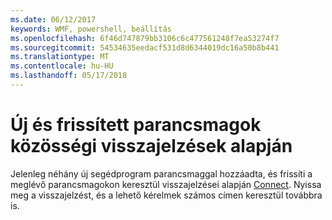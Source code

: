 ```yaml
---
ms.date: 06/12/2017
keywords: WMF, powershell, beállítás
ms.openlocfilehash: 6f46d747879bb3106c6c477561248f7ea53274f7
ms.sourcegitcommit: 54534635eedacf531d8d6344019dc16a50b8b441
ms.translationtype: MT
ms.contentlocale: hu-HU
ms.lasthandoff: 05/17/2018
---
```

# <a name="new-and-updated-cmdlets-based-on-community-feedback"></a>Új és frissített parancsmagok közösségi visszajelzések alapján
Jelenleg néhány új segédprogram parancsmaggal hozzáadta, és frissíti a meglévő parancsmagokon keresztül visszajelzései alapján [Connect](https://connect.microsoft.com/powershell). Nyissa meg a visszajelzést, és a lehető kérelmek számos címen keresztül továbbra is.
